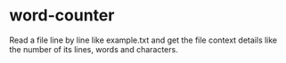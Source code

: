 # word-counter
Read a file line by line like example.txt and get the file context details like the number of its lines, words and characters.
